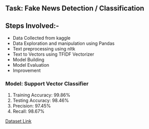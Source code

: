 <h2> Task: Fake News Detection / Classification</h2>
<h2> Steps Involved:-</h2>
<ul>
  <li>Data Collected from kaggle</li>
  <li>Data Exploration and manipulation using Pandas</li>
  <li>Text preprocessing using nltk </li>
  <li>Text to Vectors using TFIDF Vectorizer </li>
  <li> Model Building</li>
  <li>Model Evaluation </li>
  <li>Improvement </li>
</ul>
<h3> Model: Support Vector Classifier</h3>
<ol>
  <li> Training Accuracy: 99.86%</li>
  <li> Testing Accuracy: 98.46%</li>
  <li> Precision: 97.45%</li>
  <li> Recall: 98.67%</li>
</ol>

<a href='https://www.kaggle.com/c/fake-news/data?select=train.csv'>Dataset Link</a>
